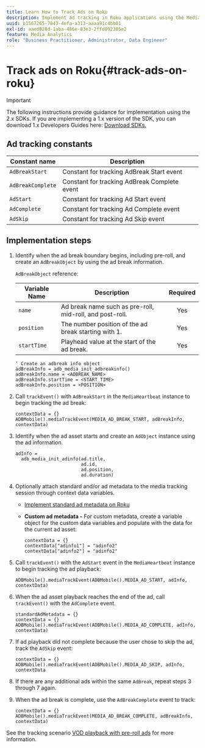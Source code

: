 ```yaml
---
title: Learn How to Track Ads on Roku
description: Implement ad tracking in Roku applications using the Media SDK.
uuid: b1567265-7043-4efa-a313-aaaa91c4bb01
exl-id: aaed828d-1aba-486e-83e3-2ffd092305e2
feature: Media Analytics
role: "Business Practitioner, Administrator, Data Engineer"
---
```

# Track ads on Roku{#track-ads-on-roku}

>[!IMPORTANT]
>
>The following instructions provide guidance for implementation using the 2.x SDKs. If you are implementing a 1.x version of the SDK, you can download 1.x Developers Guides here: [Download SDKs.](/help/sdk-implement/download-sdks.md)

## Ad tracking constants

|  Constant name  | Description&nbsp;&nbsp;  |
|---|---|
|  `AdBreakStart`  | Constant for tracking AdBreak Start event  |
|  `AdBreakComplete`  | Constant for tracking AdBreak Complete event  |
|  `AdStart`  | Constant for tracking Ad Start event  |
|  `AdComplete`  | Constant for tracking Ad Complete event  |
|  `AdSkip`  | Constant for tracking Ad Skip event  |

## Implementation steps

1. Identify when the ad break boundary begins, including pre-roll, and create an `AdBreakObject` by using the ad break information.

   `AdBreakObject` reference: 

   | Variable Name | Description | Required |
   | --- | --- | :---: |
   | `name` | Ad break name such as pre-roll, mid-roll, and post-roll.  | Yes |
   | `position` | The number position of the ad break starting with 1.  | Yes |
   | `startTime` | Playhead value at the start of the ad break.  | Yes | 

   ```
   ‘ Create an adbreak info object 
   adBreakInfo = adb_media_init_adbreakinfo() 
   adBreakInfo.name = <ADBREAK_NAME> 
   adBreakInfo.startTime = <START_TIME> 
   adBreakInfo.position = <POSITION>
   ```

1. Call `trackEvent()` with `AdBreakStart` in the `MediaHeartbeat` instance to begin tracking the ad break: 

   ```
   contextData = {} 
   ADBMobile().mediaTrackEvent(MEDIA_AD_BREAK_START, adBreakInfo, contextData)
   ```

1. Identify when the ad asset starts and create an `AdObject` instance using the ad information. 

   ```
   adInfo =  
     adb_media_init_adinfo(ad.title,  
                           ad.id,  
                           ad.position,  
                           ad.duration) 
   ```

1. Optionally attach standard and/or ad metadata to the media tracking session through context data variables.

    * [Implement standard ad metadata on Roku](/help/sdk-implement/track-ads/impl-std-ad-metadata/impl-std-ad-metadata-roku.md)
    * **Custom ad metadata -** For custom metadata, create a variable object for the custom data variables and populate with the data for the current ad asset:     
    
      ```    
      contextData = {} 
      contextData["adinfo1"] = "adinfo2" 
      contextData["adinfo2"] = "adinfo2"
      ```

1. Call `trackEvent()` with the `AdStart` event in the `MediaHeartbeat` instance to begin tracking the ad playback: 

   ```
   ADBMobile().mediaTrackEvent(ADBMobile().MEDIA_AD_START, adInfo, contextData)
   ```

1. When the ad asset playback reaches the end of the ad, call `trackEvent()` with the `AdComplete` event. 

   ```
   standardAdMetadata = {} 
   contextData = {} 
   ADBMobile().mediaTrackEvent(ADBMobile().MEDIA_AD_COMPLETE, adInfo, contextData)
   ```

1. If ad playback did not complete because the user chose to skip the ad, track the `AdSkip` event: 

   ```
   contextData = {} 
   ADBMobile().mediaTrackEvent(ADBMobile().MEDIA_AD_SKIP, adInfo, contextData
   ```

1. If there are any additional ads within the same `AdBreak`, repeat steps 3 through 7 again. 
1. When the ad break is complete, use the `AdBreakComplete` event to track: 

   ```
   contextData = {} 
   ADBMobile().mediaTrackEvent(MEDIA_AD_BREAK_COMPLETE, adBreakInfo, contextData)
   ```

See the tracking scenario [VOD playback with pre-roll ads](/help/sdk-implement/tracking-scenarios/vod-preroll-ads.md) for more information.
